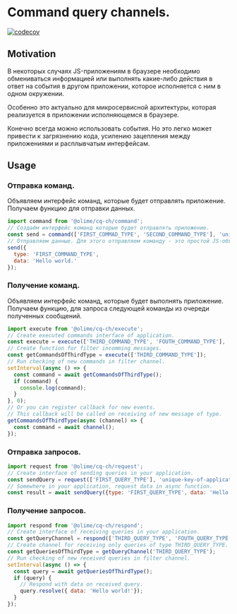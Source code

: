 # Command query channels.
[![codecov](https://codecov.io/gh/OliMe/cq-ch/branch/master/graph/badge.svg?token=EAESO7AKNO)](https://codecov.io/gh/OliMe/cq-ch)

## Motivation

В некоторых случаях JS-приложениям в браузере необходимо обмениваться информацией или выполнять какие-либо действия в ответ на события в другом приложении, которое исполняется с ним в одном окружении.

Особенно это актуально для микросервисной архитектуры, которая реализуется в приложении исполняющемся в браузере.

Конечно всегда можно использовать события. Но это легко может привести к загрязнению кода, усилению зацепления между приложениями и расплывчатым интерфейсам.

## Usage

### Отправка команд.

Объявляем интерфейс команд, которые будет отправлять приложение.
Получаем функцию для отправки данных.
```javascript
import command from '@olime/cq-ch/command';
// Создаём интерфейс команд которые будет отправлять приложение.
const send = command(['FIRST_COMMAD_TYPE', 'SECOND_COMMAND_TYPE'], 'unique-key-of-application');
// Отправляем данные. Для этого отправляем команду - это простой JS-объект с одним обязательным полем type.
send({
  type: 'FIRST_COMMAND_TYPE',
  data: 'Hello world.'
});
```

### Получение команд.

Объявляем интерфейс команд, которые будет выполнять приложение.
Получаем функцию, для запроса следующей команды из очереди полученных сообщений.
```javascript
import execute from '@olime/cq-ch/execute';
// Create executed commands interface of application.
const execute = execute(['THIRD_COMMAND_TYPE', 'FOUTH_COMMAND_TYPE'], 'unique-key-of-application');
// Create function for filter incomming messages.
const getCommandsOfThirdType = execute(['THIRD_COMMAND_TYPE']);
// Run checking of new commands in filter channel.
setInterval(async () => {
  const command = await getCommandsOfThirdType();
  if (command) {
    console.log(command);
  }
}, 0);
// Or you can register callback for new events.
// This callback will be called on receiving of new message of type.
getCommandsOfThirdType(async (channel) => {
  const command = await channel();
});
```

### Отправка запросов.

```javascript
import request from '@olime/cq-ch/request';
// Create interface of sending queries in your application.
const sendQuery = request(['FIRST_QUERY_TYPE'], 'unique-key-of-application');
// Somewhere in your application, request data in async function.
const result = await sendQuery({type: 'FIRST_QUERY_TYPE', data: 'Hello world'});
```

### Получение запросов.

```javascript
import respond from '@olime/cq-ch/respond';
// Create interface of receiving queries in your application.
const getQueryChannel = respond(['THIRD_QUERY_TYPE', 'FOUTH_QUERY_TYPE'], 'unique-key-of-application');
// Create channel for receiving only queries of type THIRD_QUERY_TYPE.
const getQueriesOfThirdType = getQueryChannel('THIRD_QUERY_TYPE');
// Run checking of new received queries in filter channel.
setInterval(async () => {
  const query = await getQueriesOfThirdType();
  if (query) {
    // Respond with data on received query.
    query.resolve({ data: 'Hello world!'});
  }
});
```
